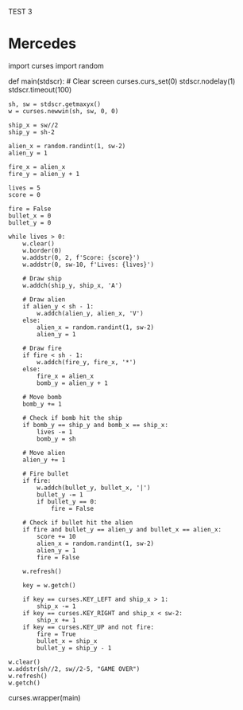 TEST 3

# Mercedes

import curses
import random

def main(stdscr):
    # Clear screen
    curses.curs_set(0)
    stdscr.nodelay(1)
    stdscr.timeout(100)

    sh, sw = stdscr.getmaxyx()
    w = curses.newwin(sh, sw, 0, 0)

    ship_x = sw//2
    ship_y = sh-2

    alien_x = random.randint(1, sw-2)
    alien_y = 1

    fire_x = alien_x
    fire_y = alien_y + 1

    lives = 5
    score = 0

    fire = False
    bullet_x = 0
    bullet_y = 0

    while lives > 0:
        w.clear()
        w.border(0)
        w.addstr(0, 2, f'Score: {score}')
        w.addstr(0, sw-10, f'Lives: {lives}')

        # Draw ship
        w.addch(ship_y, ship_x, 'A')

        # Draw alien
        if alien_y < sh - 1:
            w.addch(alien_y, alien_x, 'V')
        else:
            alien_x = random.randint(1, sw-2)
            alien_y = 1

        # Draw fire
        if fire < sh - 1:
            w.addch(fire_y, fire_x, '*')
        else:
            fire_x = alien_x
            bomb_y = alien_y + 1

        # Move bomb
        bomb_y += 1

        # Check if bomb hit the ship
        if bomb_y == ship_y and bomb_x == ship_x:
            lives -= 1
            bomb_y = sh

        # Move alien
        alien_y += 1

        # Fire bullet
        if fire:
            w.addch(bullet_y, bullet_x, '|')
            bullet_y -= 1
            if bullet_y == 0:
                fire = False

        # Check if bullet hit the alien
        if fire and bullet_y == alien_y and bullet_x == alien_x:
            score += 10
            alien_x = random.randint(1, sw-2)
            alien_y = 1
            fire = False

        w.refresh()

        key = w.getch()

        if key == curses.KEY_LEFT and ship_x > 1:
            ship_x -= 1
        if key == curses.KEY_RIGHT and ship_x < sw-2:
            ship_x += 1
        if key == curses.KEY_UP and not fire:
            fire = True
            bullet_x = ship_x
            bullet_y = ship_y - 1

    w.clear()
    w.addstr(sh//2, sw//2-5, "GAME OVER")
    w.refresh()
    w.getch()

curses.wrapper(main)
